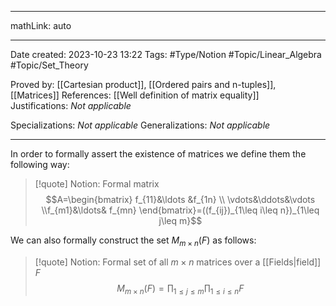 
---

mathLink: auto

---
Date created: 2023-10-23 13:22
Tags: #Type/Notion #Topic/Linear_Algebra #Topic/Set_Theory 

Proved by: [[Cartesian product]], [[Ordered pairs and n-tuples]], [[Matrices]]
References: [[Well definition of matrix equality]]
Justifications: _Not applicable_

Specializations: _Not applicable_
Generalizations: _Not applicable_

---  

In order to formally assert the existence of matrices we define them the following way:

> [!quote] Notion: Formal matrix
> $$A=\begin{bmatrix} f_{11}&\ldots &f_{1n} \\ \vdots&\ddots&\vdots \\f_{m1}&\ldots& f_{mn}  \end{bmatrix}=((f_{ij})_{1\leq i\leq n})_{1\leq j\leq m}$$

We can also formally construct the set $M_{m\times n}(F)$ as follows:

> [!quote] Notion: Formal set of all $m\times n$ matrices over a [[Fields|field]] $F$
> $$M_{m\times n}(F)=\prod_{1\leq j\leq m}\prod_{1\leq i\leq n}F$$



